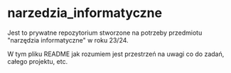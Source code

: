 # narzedzia_informatyczne
Jest to prywatne repozytorium stworzone na potrzeby przedmiotu "narzędzia informatyczne" w roku 23/24.

W tym pliku README jak rozumiem jest przestrzeń na uwagi co do zadań, całego projektu, etc.
